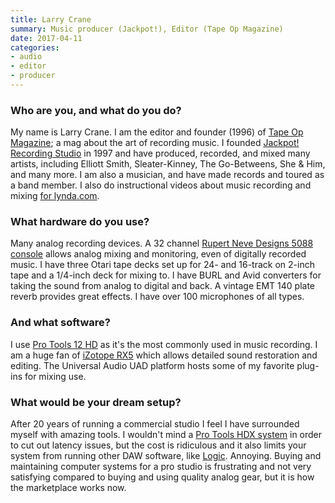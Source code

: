 ```yaml
---
title: Larry Crane
summary: Music producer (Jackpot!), Editor (Tape Op Magazine)
date: 2017-04-11
categories:
- audio
- editor
- producer
---
```


### Who are you, and what do you do?

My name is Larry Crane. I am the editor and founder (1996) of [Tape Op Magazine](http://tapeop.com/ "Larry's music recording magazine."); a mag about the art of recording music. I founded [Jackpot! Recording Studio](http://jackpotrecording.com/ "Larry's recording studio.") in 1997 and have produced, recorded, and mixed many artists, including Elliott Smith, Sleater-Kinney, The Go-Betweens, She & Him, and many more. I am also a musician, and have made records and toured as a band member. I also do instructional videos about music recording and mixing [for lynda.com](https://www.lynda.com/Larry-Crane/1873217-1.html "Larry's Lynda.com page."). 

### What hardware do you use?

Many analog recording devices. A 32 channel [Rupert Neve Designs 5088 console][5088] allows analog mixing and monitoring, even of digitally recorded music. I have three Otari tape decks set up for 24- and 16-track on 2-inch tape and a 1/4-inch deck for mixing to. I have BURL and Avid converters for taking the sound from analog to digital and back. A vintage EMT 140 plate reverb provides great effects. I have over 100 microphones of all types. 

### And what software?

I use [Pro Tools 12 HD][pro-tools] as it's the most commonly used in music recording. I am a huge fan of [iZotope RX5][rx] which allows detailed sound restoration and editing. The Universal Audio UAD platform hosts some of my favorite plug-ins for mixing use. 

### What would be your dream setup?

After 20 years of running a commercial studio I feel I have surrounded myself with amazing tools. I wouldn't mind a [Pro Tools HDX system][hdx] in order to cut out latency issues, but the cost is ridiculous and it also limits your system from running other DAW software, like [Logic][logic-pro]. Annoying. Buying and maintaining computer systems for a pro studio is frustrating and not very satisfying compared to buying and using quality analog gear, but it is how the marketplace works now.

[5088]: http://rupertneve.com/products/5088/ "A high voltage mixer."
[hdx]: https://www.avid.com/products/pro-tools-hdx "A digital audio workstation."
[logic-pro]: https://www.apple.com/logic-pro/ "A professional audio application for the Mac."
[pro-tools]: https://www.avid.com/en/pro-tools "Audio editing and processing software."
[rx]: https://www.izotope.com/en/products/rx.html "Audio repair software."
